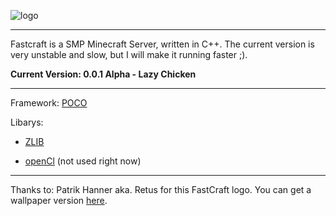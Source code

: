 ![logo](http://sprenger120.homeip.net/Images/FCLogo.png)

***

Fastcraft is a SMP Minecraft Server, written in C++.  The current version is very unstable and slow, but I will make it running faster ;). 

**Current Version: 0.0.1 Alpha - Lazy Chicken**

***

Framework: [POCO](http://pocoproject.org/)

Libarys: 

* [ZLIB](http://zlib.net/)

* [openCl](http://www.khronos.org/opencl/) (not used right now)



***
Thanks to: Patrik Hanner aka. Retus for this FastCraft logo. 
You can get a wallpaper version [here](https://github.com/downloads/sprenger120/FastCraft/Wallpaper.zip).